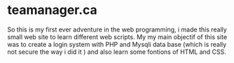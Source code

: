 # teamanager.ca

So this is my first ever adventure in the web programming, i made this really small web site to learn different web scripts. My my main objectif of this site was to create a login system with PHP and Mysqli  data base (which is really not secure the way i did it ) and also learn some fontions of HTML and CSS.

